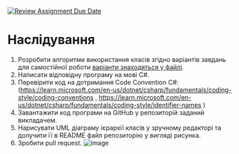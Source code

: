 [![Review Assignment Due Date](https://classroom.github.com/assets/deadline-readme-button-24ddc0f5d75046c5622901739e7c5dd533143b0c8e959d652212380cedb1ea36.svg)](https://classroom.github.com/a/M6uNwoNo)
# Наслідування
1.	Розробити алгоритми використання класів згідно варіантів завдань для самостійної роботи [варіанти знаходяться у файлі](https://github.com/Ostroh-Academy/Inheritance/blob/main/%D0%92%D0%B0%D1%80%D1%96%D0%B0%D0%BD%D1%82%D0%B8%20%D0%B7%D0%B0%D0%B2%D0%B4%D0%B0%D0%BD%D1%8C%20%D0%B4%D0%BB%D1%8F%20%D1%81%D0%B0%D0%BC%D0%BE%D1%81%D1%82%D1%96%D0%B9%D0%BD%D0%BE%D1%97%20%D1%80%D0%BE%D0%B1%D0%BE%D1%82%D0%B8_lab2.pdf).
2.	Написати відповідну програму на мові С#. 
3.	Перевірити код на дотримання Code Convention C#:
 (https://learn.microsoft.com/en-us/dotnet/csharp/fundamentals/coding-style/coding-conventions , https://learn.microsoft.com/en-us/dotnet/csharp/fundamentals/coding-style/identifier-names )
5.	Завантажити код програми на GitHub у репозиторій заданий викладачем.
6.	Нарисувати UML діаграму ієрархії класів у зручному редакторі та долучити її в README файл репозиторію у вигляді рисунка.
7.	Зробити pull request.
![image](https://github.com/Ostroh-Academy/03-inheritance-DmytroKovinskyi/assets/163335412/6d927113-f9ba-42f4-9c4e-ceac5a31c991)
